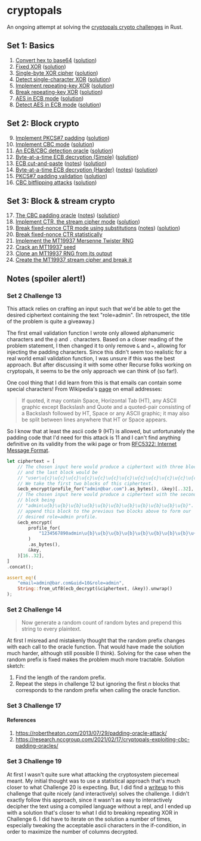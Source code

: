 # cryptopals

An ongoing attempt at solving the [cryptopals crypto challenges](https://cryptopals.com) in Rust.

## Set 1: Basics

1. [Convert hex to base64](https://cryptopals.com/sets/1/challenges/1) ([solution](https://github.com/staceytay/cryptopals/blob/2ccfb1dd805339b913d96d551de1c66e2620ce19/src/main.rs))
2. [Fixed XOR](https://cryptopals.com/sets/1/challenges/2) ([solution](https://github.com/staceytay/cryptopals/blob/97b99cb8d91d5e81dc7b03e788ea648cbc3bed3c/src/main.rs))
3. [Single-byte XOR cipher](https://cryptopals.com/sets/1/challenges/3) ([solution](https://github.com/staceytay/cryptopals/blob/360bf6b8f5f4b7232c059ad4249a689efa87fdc5/src/main.rs))
4. [Detect single-character XOR](https://cryptopals.com/sets/1/challenges/4) ([solution](https://github.com/staceytay/cryptopals/blob/75476c8173fc14df4acf22b798ec9ad5b75e4e0f/src/main.rs))
5. [Implement repeating-key XOR](https://cryptopals.com/sets/1/challenges/5) ([solution](https://github.com/staceytay/cryptopals/blob/534241729a8b023c6ec60c4622807807e8c016e8/src/main.rs))
6. [Break repeating-key XOR](https://cryptopals.com/sets/1/challenges/6) ([solution](https://github.com/staceytay/cryptopals/blob/f19e329293b01fbe792c37e04d5d8f293f3c59bd/src/main.rs))
7. [AES in ECB mode](https://cryptopals.com/sets/1/challenges/7) ([solution](https://github.com/staceytay/cryptopals/blob/2805367fcd4f3d1be418a7be75562156dd3ad58f/src/main.rs))
8. [Detect AES in ECB mode](https://cryptopals.com/sets/1/challenges/8) ([solution](https://github.com/staceytay/cryptopals/blob/3213f31e624ec3a2661340ccb35c458555112501/src/main.rs))

## Set 2: Block crypto

9. [Implement PKCS#7 padding](https://cryptopals.com/sets/2/challenges/9) ([solution](https://github.com/staceytay/cryptopals/blob/09c8e227d693b5c51d2ddce2a8ee6b9645feef3e/src/main.rs))
10. [Implement CBC mode](https://cryptopals.com/sets/2/challenges/10) ([solution](https://github.com/staceytay/cryptopals/blob/8a29ff8ecfcf2145952cc727083fb5f66ebd4f45/src/main.rs))
11. [An ECB/CBC detection oracle](https://cryptopals.com/sets/2/challenges/11) ([solution](https://github.com/staceytay/cryptopals/blob/d0beb87753a020575c0f41753812e5199d328657/src/main.rs))
12. [Byte-at-a-time ECB decryption (Simple)](https://cryptopals.com/sets/2/challenges/12) ([solution](https://github.com/staceytay/cryptopals/blob/9364b4326c3839fb003e13d785053c7f45267a/src/main.rs))
13. [ECB cut-and-paste](https://cryptopals.com/sets/2/challenges/13) ([notes](https://github.com/staceytay/cryptopals/tree/main#set-2-challenge-13)) ([solution](https://github.com/staceytay/cryptopals/blob/7669e1e3f0dce043f48d04afec1edf91cbeb62cb/src/main.rs))
14. [Byte-at-a-time ECB decryption (Harder)](https://cryptopals.com/sets/2/challenges/14) ([notes](https://github.com/staceytay/cryptopals#set-2-challenge-14)) ([solution](https://github.com/staceytay/cryptopals/blob/7ede4f76e7a87d97e83b3edf83befef4f14f8223/src/main.rs))
15. [PKCS#7 padding validation](https://cryptopals.com/sets/2/challenges/15) ([solution](https://github.com/staceytay/cryptopals/blob/b1c2572e4b60c7d847a860fcab13e0a549dedec3/src/main.rs))
16. [CBC bitflipping attacks](https://cryptopals.com/sets/2/challenges/16) ([solution](https://github.com/staceytay/cryptopals/blob/a9112afc3d79e63f5eb537bb09dc1093aa9cd81f/src/main.rs))

## Set 3: Block & stream crypto

17. [The CBC padding oracle](https://cryptopals.com/sets/3/challenges/17) ([notes](https://github.com/staceytay/cryptopals#set-3-challenge-17)) ([solution](https://github.com/staceytay/cryptopals/blob/ea593780b22ccd60a9741fb236999ed854434287/src/main.rs))
18. [Implement CTR, the stream cipher mode](https://cryptopals.com/sets/3/challenges/18) ([solution](https://github.com/staceytay/cryptopals/blob/17a5e949644858e3d128478762c1591b787b925b/src/main.rs))
19. [Break fixed-nonce CTR mode using substitutions](https://cryptopals.com/sets/3/challenges/19) ([notes](https://github.com/staceytay/cryptopals#set-3-challenge-19)) ([solution](https://github.com/staceytay/cryptopals/blob/aacfb548c0c8c33584000d0178a292c753872ca2/src/main.rs))
20. [Break fixed-nonce CTR statistically](https://cryptopals.com/sets/3/challenges/20)
21. [Implement the MT19937 Mersenne Twister RNG](https://cryptopals.com/sets/3/challenges/21)
22. [Crack an MT19937 seed](https://cryptopals.com/sets/3/challenges/22)
23. [Clone an MT19937 RNG from its output](https://cryptopals.com/sets/3/challenges/23)
24. [Create the MT19937 stream cipher and break it](https://cryptopals.com/sets/3/challenges/24)

## Notes (spoiler alert!)

### Set 2 Challenge 13
This attack relies on crafting an input such that we'd be able to get the
desired ciphertext containing the text "role=admin". (In retrospect, the title
of the problem is quite a giveaway.)

The first email validation function I wrote only allowed alphanumeric characters
and the `@` and `.` characters. Based on a closer reading of the problem
statement, I then changed it to only remove `&` and `=`, allowing for injecting
the padding characters. Since this didn't seem too realistic for a real world
email validation function, I was unsure if this was the best approach. But after
discussing it with some other Recurse folks working on cryptopals, it seems to
be the only approach we can think of (so far!).

One cool thing that I did learn from this is that emails can contain some special
characters! From Wikipedia's [page](https://en.wikipedia.org/wiki/Email_address)
on email addresses:
> If quoted, it may contain Space, Horizontal Tab (HT), any ASCII graphic except
> Backslash and Quote and a quoted-pair consisting of a Backslash followed by
> HT, Space or any ASCII graphic; it may also be split between lines anywhere
> that HT or Space appears. 

So I know that at least the ascii code 9 (HT) is allowed, but unfortunately the
padding code that I'd need for this attack is 11 and I can't find anything
definitive on its validity from the wiki page or from [RFC5322: Internet Message
Format](https://datatracker.ietf.org/doc/html/rfc5322#section-3.2.3).

``` rust
let ciphertext = [
    // The chosen input here would produce a ciphertext with three blocks
    // and the last block would be
    // "user\u{c}\u{c}\u{c}\u{c}\u{c}\u{c}\u{c}\u{c}\u{c}\u{c}\u{c}\u{c}".
    // We take the first two blocks of this ciphertext.
    &ecb_encrypt(profile_for("admin@bar.com").as_bytes(), &key)[..32],
    // The chosen input here would produce a ciphertext with the second
    // block being
    // "admin\u{b}\u{b}\u{b}\u{b}\u{b}\u{b}\u{b}\u{b}\u{b}\u{b}\u{b}". We
    // append this block to the previous two blocks above to form our
    // desired role=admin profile.
    &ecb_encrypt(
        profile_for(
            "1234567890admin\u{b}\u{b}\u{b}\u{b}\u{b}\u{b}\u{b}\u{b}\u{b}\u{b}\u{b}\u{b}",
        )
        .as_bytes(),
        &key,
    )[16..32],
]
.concat();

assert_eq!(
    "email=admin@bar.com&uid=10&role=admin",
    String::from_utf8(ecb_decrypt(&ciphertext, &key)).unwrap()
);
```

### Set 2 Challenge 14
> Now generate a random count of random bytes and prepend this string to every
> plaintext.

At first I misread and mistakenly thought that the random prefix changes with
each call to the oracle function. That would have made the solution much harder,
although still possible (I think). Solving for the case when the random prefix
is fixed makes the problem much more tractable. Solution sketch:
1. Find the length of the random prefix.
2. Repeat the steps in challenge 12 but ignoring the first *n* blocks that
   corresponds to the random prefix when calling the oracle function.

### Set 3 Challenge 17

#### References
1. https://robertheaton.com/2013/07/29/padding-oracle-attack/
2. https://research.nccgroup.com/2021/02/17/cryptopals-exploiting-cbc-padding-oracles/

### Set 3 Challenge 19

At first I wasn't quite sure what attacking the cryptosystem piecemeal meant. My
initial thought was to use a statistical approach that's much closer to what
Challenge 20 is expecting. But, I did find a
[writeup](https://out-of-cheese-error.netlify.app/cryptopals-set-3#Challenge-19:-Break-fixed-nonce-CTR-mode-using-substitutions)
to this challenge that quite nicely (and interactively) solves the challenge. I
didn't exactly follow this approach, since it wasn't as easy to interactively
decipher the text using a compiled language without a repl, and I ended up with
a solution that's closer to what I did to breaking repeating XOR in Challenge 6.
I did have to iterate on the solution a number of times, especially tweaking the
acceptable ascii characters in the if-condition, in order to maximize the number
of columns decrypted.
